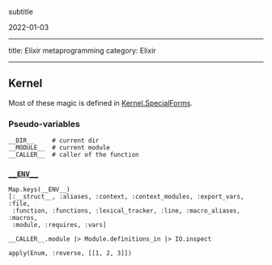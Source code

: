 subtitle

2022-01-03

------------------------------------------------------------------------

title: Elixir metaprogramming category: Elixir

------------------------------------------------------------------------

Kernel
------

Most of these magic is defined in [Kernel.SpecialForms](http://devdocs.io/elixir/elixir/kernel.specialforms).

### Pseudo-variables

    __DIR__     # current dir
    __MODULE__  # current module
    __CALLER__  # caller of the function

### [`__ENV__`](http://devdocs.io/elixir/elixir/kernel.specialforms#__ENV__/0)

    Map.keys(__ENV__)
    [:__struct__, :aliases, :context, :context_modules, :export_vars, :file,
     :function, :functions, :lexical_tracker, :line, :macro_aliases, :macros,
     :module, :requires, :vars]

    __CALLER__.module |> Module.definitions_in |> IO.inspect

    apply(Enum, :reverse, [[1, 2, 3]])
